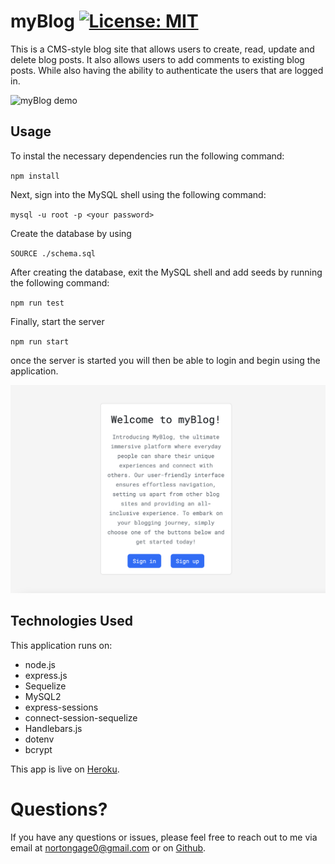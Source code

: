 # myBlog  [![License: MIT](https://img.shields.io/badge/License-MIT-yellow.svg)](https://opensource.org/licenses/MIT)

This is a CMS-style blog site that allows users to create, read, update and delete blog posts. It also allows users to add comments to existing blog posts. While also having the ability to authenticate the users that are logged in.

![myBlog demo](public/css/assets/gif/Blog.gif)
## Usage 
To instal the necessary dependencies run the following command: 

`npm install`

Next, sign into the MySQL shell using the following command:

`mysql -u root -p <your password>`

Create the database by using

`SOURCE ./schema.sql`

After creating the database, exit the MySQL shell and add seeds by running the following command:

`npm run test`

Finally, start the server

`npm run start`

once the server is started you will then be able to login and begin using the application. 

![myBlog login page](public/css/assets/imgs/login.png)
## Technologies Used 

This application runs on:
- node.js
- express.js 
- Sequelize
- MySQL2
- express-sessions
- connect-session-sequelize 
- Handlebars.js 
- dotenv
- bcrypt

This app is live on [Heroku](https://blog-site-141.herokuapp.com/).

# Questions?

If you have any questions or issues, please feel free to reach out to me via email at nortongage0@gmail.com or on [Github](https://github.com/Gatewayss?tab=repositories).

